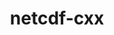 ---
title: "netcdf-cxx"
layout: cache
categories: [package, develop]
meta: {"versions": ["4.2"], "compilers": ["gcc@=11.1.0", "gcc@=11.4.0"], "oss": ["ubuntu20.04"], "platforms": ["linux"], "targets": ["x86_64_v3"], "stacks": ["data-vis-sdk", "e4s", "root"], "num_specs": 7, "num_specs_by_stack": {"root": 7, "data-vis-sdk": 4, "e4s": 3}}
spec_details: [{"hash": "6q3hjvyza6cmtljxtcfag65o3uwnnolw", "compiler": "gcc@=11.1.0", "versions": ["4.2"], "os": "ubuntu20.04", "platform": "linux", "target": "x86_64_v3", "variants": ["build_system=autotools", "+netcdf4", "patches=8892291"], "stacks": ["root", "data-vis-sdk"], "size": "-", "tarball": "https://binaries.spack.io/develop/build_cache/linux-ubuntu20.04-x86_64_v3/gcc-11.1.0/netcdf-cxx-4.2/linux-ubuntu20.04-x86_64_v3-gcc-11.1.0-netcdf-cxx-4.2-6q3hjvyza6cmtljxtcfag65o3uwnnolw.spack"}, {"hash": "5bhsdxmzpxbyab4sdipaz5isswqnbe63", "compiler": "gcc@=11.1.0", "versions": ["4.2"], "os": "ubuntu20.04", "platform": "linux", "target": "x86_64_v3", "variants": ["build_system=autotools", "+netcdf4", "patches=8892291"], "stacks": ["root", "data-vis-sdk"], "size": "-", "tarball": "https://binaries.spack.io/develop/build_cache/linux-ubuntu20.04-x86_64_v3/gcc-11.1.0/netcdf-cxx-4.2/linux-ubuntu20.04-x86_64_v3-gcc-11.1.0-netcdf-cxx-4.2-5bhsdxmzpxbyab4sdipaz5isswqnbe63.spack"}, {"hash": "exsob2rmgwptdebfkdzake7kbuuhdf6d", "compiler": "gcc@=11.1.0", "versions": ["4.2"], "os": "ubuntu20.04", "platform": "linux", "target": "x86_64_v3", "variants": ["build_system=autotools", "+netcdf4", "patches=8892291"], "stacks": ["root", "data-vis-sdk"], "size": "-", "tarball": "https://binaries.spack.io/develop/build_cache/linux-ubuntu20.04-x86_64_v3/gcc-11.1.0/netcdf-cxx-4.2/linux-ubuntu20.04-x86_64_v3-gcc-11.1.0-netcdf-cxx-4.2-exsob2rmgwptdebfkdzake7kbuuhdf6d.spack"}, {"hash": "g5kuhpocvhk5kp5upv4tbgbauuyfyyca", "compiler": "gcc@=11.1.0", "versions": ["4.2"], "os": "ubuntu20.04", "platform": "linux", "target": "x86_64_v3", "variants": ["build_system=autotools", "+netcdf4", "patches=8892291"], "stacks": ["root", "data-vis-sdk"], "size": "-", "tarball": "https://binaries.spack.io/develop/build_cache/linux-ubuntu20.04-x86_64_v3/gcc-11.1.0/netcdf-cxx-4.2/linux-ubuntu20.04-x86_64_v3-gcc-11.1.0-netcdf-cxx-4.2-g5kuhpocvhk5kp5upv4tbgbauuyfyyca.spack"}, {"hash": "akpfu6jv7k3qoelyeqrd7e55j4yif2kh", "compiler": "gcc@=11.4.0", "versions": ["4.2"], "os": "ubuntu20.04", "platform": "linux", "target": "x86_64_v3", "variants": ["build_system=autotools", "+netcdf4", "patches=8892291"], "stacks": ["root", "e4s"], "size": "-", "tarball": "https://binaries.spack.io/develop/build_cache/linux-ubuntu20.04-x86_64_v3/gcc-11.4.0/netcdf-cxx-4.2/linux-ubuntu20.04-x86_64_v3-gcc-11.4.0-netcdf-cxx-4.2-akpfu6jv7k3qoelyeqrd7e55j4yif2kh.spack"}, {"hash": "lyzoch2ccbarxpxjqy7457f7y5oax6zk", "compiler": "gcc@=11.4.0", "versions": ["4.2"], "os": "ubuntu20.04", "platform": "linux", "target": "x86_64_v3", "variants": ["build_system=autotools", "+netcdf4", "patches=8892291"], "stacks": ["root", "e4s"], "size": "-", "tarball": "https://binaries.spack.io/develop/build_cache/linux-ubuntu20.04-x86_64_v3/gcc-11.4.0/netcdf-cxx-4.2/linux-ubuntu20.04-x86_64_v3-gcc-11.4.0-netcdf-cxx-4.2-lyzoch2ccbarxpxjqy7457f7y5oax6zk.spack"}, {"hash": "t6gwwtchrnozy5rjygbqkw3t3dghffww", "compiler": "gcc@=11.4.0", "versions": ["4.2"], "os": "ubuntu20.04", "platform": "linux", "target": "x86_64_v3", "variants": ["build_system=autotools", "+netcdf4", "patches=8892291"], "stacks": ["root", "e4s"], "size": "-", "tarball": "https://binaries.spack.io/develop/build_cache/linux-ubuntu20.04-x86_64_v3/gcc-11.4.0/netcdf-cxx-4.2/linux-ubuntu20.04-x86_64_v3-gcc-11.4.0-netcdf-cxx-4.2-t6gwwtchrnozy5rjygbqkw3t3dghffww.spack"}]
---